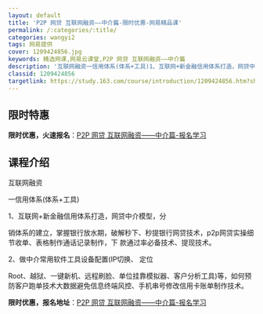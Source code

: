 ```yaml
---
layout: default
title: 'P2P 网贷 互联网融资——中介篇-限时优惠-网易精品课'
permalink: /:categories/:title/
categories: wangyi2
tags: 网易提供
cover: 1209424856.jpg
keywords: 精选网课,网易云课堂,P2P 网贷 互联网融资——中介篇
description: '互联网融资一信用体系(体系+工具)1、互联网+新金融信用体系打造，网贷中介模型，分销体系的建立，掌握银行放水期，破解秒下'
classid: 1209424856
targetlink: https://study.163.com/course/introduction/1209424856.htm?share=1&shareId=1025206652&utm_campaign=share&utm_medium=iphoneShare&utm_source=&utm_u=1025206652
---
```


## 限时特惠

**限时优惠，火速报名**：[P2P 网贷 互联网融资——中介篇-报名学习](https://study.163.com/course/introduction/1209424856.htm?share=1&shareId=1025206652&utm_campaign=share&utm_medium=iphoneShare&utm_source=&utm_u=1025206652)

## 课程介绍

互联网融资 

一信用体系(体系+工具)

1、互联网+新金融信用体系打造，网贷中介模型，分

销体系的建立，掌握银行放水期，破解秒下、秒提银行网贷技术，p2p网贷实操细节收单、表格制作通话记录制作，下 款通过率必备技术、提现技术。



2、做中介常用软件工具设备配置(IP切换、 定位

Root、越狱、一键新机、远程刷脸、单位挂靠模拟器、客户分析工具)等，如何预防客户跑单技术大数据避免信息终端风控、手机串号修改信用卡账单制作技术。

**限时优惠，报名地址**：[P2P 网贷 互联网融资——中介篇-报名学习](https://study.163.com/course/introduction/1209424856.htm?share=1&shareId=1025206652&utm_campaign=share&utm_medium=iphoneShare&utm_source=&utm_u=1025206652)

